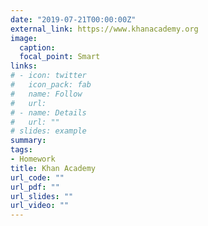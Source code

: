 ```yaml
---
date: "2019-07-21T00:00:00Z"
external_link: https://www.khanacademy.org
image:
  caption: 
  focal_point: Smart
links:
# - icon: twitter
#   icon_pack: fab
#   name: Follow
#   url:
# - name: Details
#   url: ""
# slides: example
summary: 
tags:
- Homework
title: Khan Academy
url_code: ""
url_pdf: ""
url_slides: ""
url_video: ""
---
```


